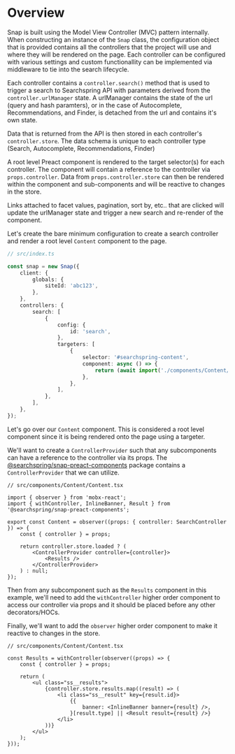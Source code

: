 # Overview

Snap is built using the Model View Controller (MVC) pattern internally. When constructing an instance of the `Snap` class, the configuration object that is provided contains all the controllers that the project will use and where they will be rendered on the page. Each controller can be configured with various settings and custom functionallity can be implemented via middleware to tie into the search lifecycle.

Each controller contains a `controller.search()` method that is used to trigger a search to Searchspring API with parameters derived from the `controller.urlManager` state. A urlManager contains the state of the url (query and hash paramters), or in the case of Autocomplete, Recommendations, and Finder, is detached from the url and contains it's own state.

Data that is returned from the API is then stored in each controller's `controller.store`. The data schema is unique to each controller type (Search, Autocomplete, Recommendations, Finder) 

A root level Preact component is rendered to the target selector(s) for each controller. The component will contain a reference to the controller via `props.controller`. Data from `props.controller.store` can then be rendered within the component and sub-components and will be reactive to changes in the store.

Links attached to facet values, pagination, sort by, etc.. that are clicked will update the urlManager state and trigger a new search and re-render of the component.


Let's create the bare minimum configuration to create a search controller and render a root level `Content` component to the page.

```ts
// src/index.ts

const snap = new Snap({
    client: {
		globals: {
			siteId: 'abc123',
		},
	},
    controllers: {
        search: [
            {
                config: {
                    id: 'search',
                },
                targeters: [
                    {
                        selector: '#searchspring-content',
                        component: async () => {
                            return (await import('./components/Content/Content')).Content;
                        },
                    },
                ],
            },
        ],
    },
});
```

Let's go over our `Content` component. This is considered a root level component since it is being rendered onto the page using a targeter.

We'll want to create a `ControllerProvider` such that any subcomponents can have a reference to the controller via its props. The [@searchspring/snap-preact-components](https://github.com/searchspring/snap/tree/main/packages/snap-preact-components) package contains a `ControllerProvider` that we can utilize.

```tsx
// src/components/Content/Content.tsx

import { observer } from 'mobx-react';
import { withController, InlineBanner, Result } from '@searchspring/snap-preact-components';

export const Content = observer((props: { controller: SearchController }) => {
    const { controller } = props;

    return controller.store.loaded ? (
        <ControllerProvider controller={controller}>
            <Results />
        </ControllerProvider>
    ) : null;
});
```

Then from any subcomponent such as the `Results` component in this example, we'll need to add the `withController` higher order component to access our controller via props and it should be placed before any other decorators/HOCs. 

Finally, we'll want to add the `observer` higher order component to make it reactive to changes in the store.

```tsx
// src/components/Content/Content.tsx

const Results = withController(observer((props) => {
    const { controller } = props;

    return (
        <ul class="ss__results">
            {controller.store.results.map((result) => (
                <li class="ss__result" key={result.id}>
                    {{
                        banner: <InlineBanner banner={result} />,
                    }[result.type] || <Result result={result} />}
                </li>
            ))}
        </ul>
    );
}));
```
